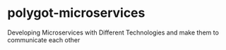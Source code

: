# polygot-microservices
Developing Microservices with Different Technologies and make them to communicate each other
